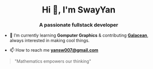 <h1 align="center">Hi 👋, I'm SwayYan</h1>
<h3 align="center">A passionate fullstack developer</h3>

- 🌱 I’m currently learning **Gomputer Graphics** & contributing **[Galacean](https://galacean.antgroup.com/)**, always interested in making cool things.

- 📫 How to reach me **yansw007@gmail.com**

> "Mathematics empowers our thinking"
